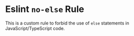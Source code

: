 # Eslint `no-else` Rule

This is a custom rule to forbid the use of `else` statements in JavaScript/TypeScript code.
